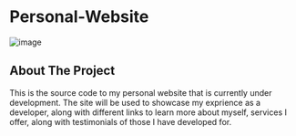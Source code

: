 # Personal-Website

![image](https://user-images.githubusercontent.com/43221618/161397153-d0ee0fa9-eff0-4c4d-8f4f-8a23351aeb03.png)

## About The Project
This is the source code to my personal website that is currently under development. The site will be used to showcase my exprience as a developer, along with different links to learn more about myself, services I offer, along with testimonials of those I have developed for.
